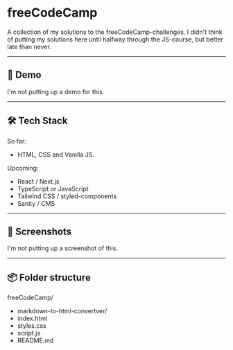 # freeCodeCamp

A collection of my solutions to the freeCodeCamp-challenges. I didn't think of putting my solutions here until halfway through the JS-course, but better late than never. 

---

## 🚀 Demo

I'm not putting up a demo for this. 

<!-- [Live Site](https://your-deployment-link.com) -->

---

## 🛠️ Tech Stack

So far:
- HTML, CSS and Vanilla JS. 

Upcoming: 
- React / Next.js
- TypeScript or JavaScript
- Tailwind CSS / styled-components
- Sanity / CMS


---

## 📸 Screenshots

I'm not putting up a screenshot of this. 

<!-- ![Screenshot](./public/screenshot.png) -->

---

## 📦 Folder structure

freeCodeCamp/  
- markdown-to-html-convertver/  
-  index.html  
 -  styles.css  
 -  script.js  
- README.md
